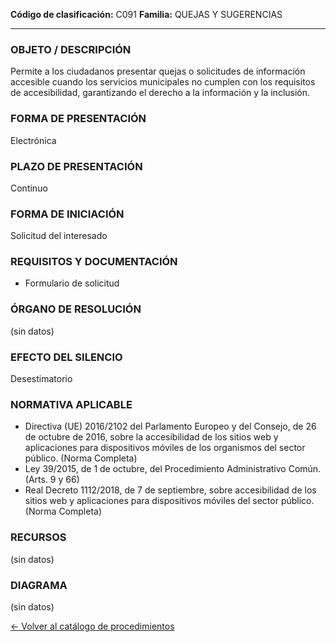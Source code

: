 
**Código de clasificación:** C091
**Familia:** QUEJAS Y SUGERENCIAS

---

### OBJETO / DESCRIPCIÓN

Permite a los ciudadanos presentar quejas o solicitudes de información accesible cuando los servicios municipales no cumplen con los requisitos de accesibilidad, garantizando el derecho a la información y la inclusión.

### FORMA DE PRESENTACIÓN

Electrónica

### PLAZO DE PRESENTACIÓN

Continuo

### FORMA DE INICIACIÓN

Solicitud del interesado

### REQUISITOS Y DOCUMENTACIÓN

- Formulario de solicitud

### ÓRGANO DE RESOLUCIÓN

(sin datos)

### EFECTO DEL SILENCIO

Desestimatorio

### NORMATIVA APLICABLE

- Directiva (UE) 2016/2102 del Parlamento Europeo y del Consejo, de 26 de octubre de 2016, sobre la accesibilidad de los sitios web y aplicaciones para dispositivos móviles de los organismos del sector público. (Norma Completa)
- Ley 39/2015, de 1 de octubre, del Procedimiento Administrativo Común. (Arts. 9 y 66)
- Real Decreto 1112/2018, de 7 de septiembre, sobre accesibilidad de los sitios web y aplicaciones para dispositivos móviles del sector público. (Norma Completa)

### RECURSOS

(sin datos)

### DIAGRAMA

(sin datos)


[← Volver al catálogo de procedimientos](../buscador.md)